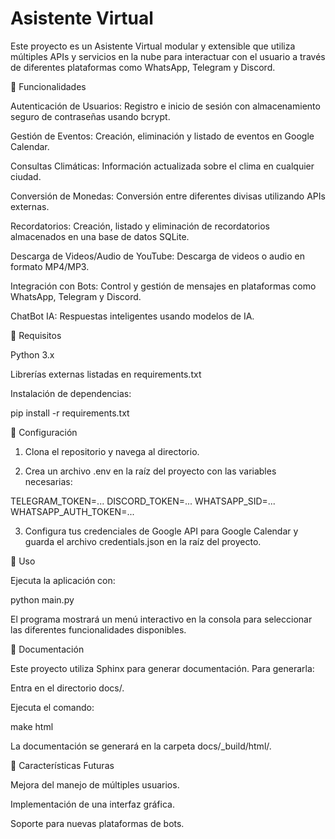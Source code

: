 # Asistente Virtual

Este proyecto es un Asistente Virtual modular y extensible que utiliza múltiples APIs y servicios en la nube para interactuar con el usuario a través de diferentes plataformas como WhatsApp, Telegram y Discord.

📌 Funcionalidades

Autenticación de Usuarios: Registro e inicio de sesión con almacenamiento seguro de contraseñas usando bcrypt.

Gestión de Eventos: Creación, eliminación y listado de eventos en Google Calendar.

Consultas Climáticas: Información actualizada sobre el clima en cualquier ciudad.

Conversión de Monedas: Conversión entre diferentes divisas utilizando APIs externas.

Recordatorios: Creación, listado y eliminación de recordatorios almacenados en una base de datos SQLite.

Descarga de Videos/Audio de YouTube: Descarga de videos o audio en formato MP4/MP3.

Integración con Bots: Control y gestión de mensajes en plataformas como WhatsApp, Telegram y Discord.

ChatBot IA: Respuestas inteligentes usando modelos de IA.

💾 Requisitos

Python 3.x

Librerías externas listadas en requirements.txt

Instalación de dependencias:

pip install -r requirements.txt


🔐 Configuración

1. Clona el repositorio y navega al directorio.

2. Crea un archivo .env en la raíz del proyecto con las variables necesarias:

TELEGRAM_TOKEN=...
DISCORD_TOKEN=...
WHATSAPP_SID=...
WHATSAPP_AUTH_TOKEN=...

3. Configura tus credenciales de Google API para Google Calendar y guarda el archivo credentials.json en la raíz del proyecto.

🚀 Uso

Ejecuta la aplicación con:

python main.py

El programa mostrará un menú interactivo en la consola para seleccionar las diferentes funcionalidades disponibles.

📖 Documentación

Este proyecto utiliza Sphinx para generar documentación. Para generarla:

Entra en el directorio docs/.

Ejecuta el comando:

make html

La documentación se generará en la carpeta docs/_build/html/.

🔧 Características Futuras

Mejora del manejo de múltiples usuarios.

Implementación de una interfaz gráfica.

Soporte para nuevas plataformas de bots.


